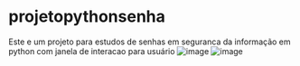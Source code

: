 # projetopythonsenha
Este e um projeto para estudos de senhas em seguranca da informação em python com janela de interacao para usuário 
![image](https://github.com/maxxmiliano/projetopythonsenha/assets/72661974/e63a1a7b-f0c1-412d-9ec4-f20a846a7103)
![image](https://github.com/maxxmiliano/projetopythonsenha/assets/72661974/c44e288a-a3d5-4660-9342-9359f773b6a5)

